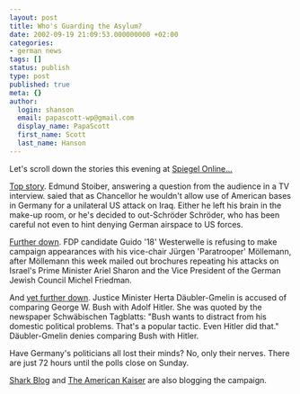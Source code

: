 ```yaml
---
layout: post
title: Who's Guarding the Asylum?
date: 2002-09-19 21:09:53.000000000 +02:00
categories:
- german news
tags: []
status: publish
type: post
published: true
meta: {}
author:
  login: shanson
  email: papascott-wp@gmail.com
  display_name: PapaScott
  first_name: Scott
  last_name: Hanson
---
```

<p>Let's scroll down the stories this evening at <a href="http://www.spiegel.de/">Spiegel Online...</a></p>
<p><a href="http://www.spiegel.de/politik/debatte/0,1518,214836,00.html">Top story</a>. Edmund Stoiber, answering a question from the audience in a TV interview. saied that as Chancellor he wouldn't allow use of American bases in Germany for a unilateral US attack on Iraq. Either he left his brain in the make-up room, or he's decided to out-Schröder Schröder, who has been careful not even to hint denying German airspace to US forces.</p>
<p><a href="http://www.spiegel.de/politik/deutschland/0,1518,214837,00.html">Further down</a>. FDP candidate Guido '18' Westerwelle is refusing to make campaign appearances with his vice-chair Jürgen 'Paratrooper' Möllemann, after Möllemann this week mailed out brochures repeating his attacks on Israel's Prime Minister Ariel Sharon and the Vice President of the German Jewish Council Michel Friedman.</p>
<p>And <a href="http://www.spiegel.de/politik/deutschland/0,1518,214663,00.html">yet further down</a>. Justice Minister Herta Däubler-Gmelin is accused of comparing George W. Bush with Adolf Hitler. She was quoted by the newspaper Schwäbischen Tagblatts: "Bush wants to distract from his domestic political problems. That's a popular tactic. Even Hitler did that." Däubler-Gmelin denies comparing Bush with Hitler.</p>
<p>Have Germany's politicians all lost their minds? No, only their nerves. There are just 72 hours until the polls close on Sunday.</p>
<p><a href="http://www.usefulwork.com/shark/archives/000205.html#000205">Shark Blog</a> and <a href="http://americankaiser.blogspot.com/2002_09_15_americankaiser_archive.html#81806986">The American Kaiser</a> are also blogging the campaign.</p>
